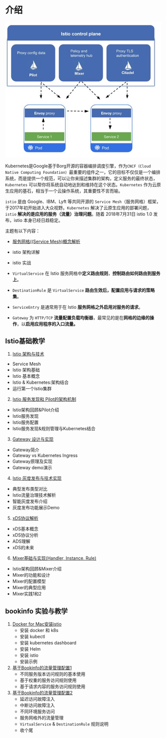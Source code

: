 # 介绍

![Alt Image Text](images/istio_diagram.jpg "Body image")

Kubernetes是Google基于Borg开源的容器编排调度引擎，作为`CNCF（Cloud Native Computing Foundation）`最重要的组件之一，它的目标不仅仅是一个编排系统，而是提供一个规范，可以让你来描述集群的架构，定义服务的最终状态，`Kubernetes` 可以帮你将系统自动地达到和维持在这个状态。`Kubernetes` 作为云原生应用的基石，相当于一个云操作系统，其重要性不言而喻。

`istio` 是由 Google、IBM、Lyft 等共同开源的 `Service Mesh`（服务网格）框架，于2017年初开始进入大众视野。`Kubernetes` 解决了云原生应用的部署问题，`istio` **解决的是应用的服务（流量）治理问题**。随着 2018年7月31日 istio 1.0 发布，istio 本身已经日趋稳定。

主题有以下内容：

* [服务网格((Service Mesh)概念解析](0Service_Mesh.md)
* istio 架构详解
* istio 实战

* `VirtualService` 在 Istio 服务网格中**定义路由规则**，**控制路由如何路由到服务上**。
* `DestinationRule` 是 `VirtualService` **路由生效后，配置应用与请求的策略集**。
* `ServiceEntry` 是通常用于在 Istio **服务网格之外启用对服务的请求**。
*  `Gateway` 为 `HTTP/TCP` **流量配置负载均衡器**，最常见的是在**网格的边缘的操作**，以**启用应用程序的入口流量。**

## Istio基础教学

1. [Istio 架构与技术](1isba_Frame_Tech.md)
  * Service Mesh
  * Istio 架构基础
  * Istio 基本概念
  * Istio & Kubernetes:架构结合
  * 运行第一个Istio集群

2. [Istio 服务发现和 Pilot的架构机制](2isba_Service_Find.md)
  * Istio架构回顾&Pilot介绍
  * Istio服务发现
  * Istio服务配置
  * Istio服务发现&规则管理与Kubernetes结合
3. [Gateway 设计与实现](3isba_Gateway.md) 
  * Gateway简介
  * Gateway vs Kubernetes Ingress 
  * Gateway原理及实现
  * Gateway demo演示
4. [Istio 灰度发布与技术实现](4isba_Gray_release.md)
  * 典型发布类型对比
  * Istio流量治理技术解析
  * 智能灰度发布介绍
  * 灰度发布功能展示Demo
5. [xDS协议解析](5isba_Xds.md)
  * xDS基本概念 
  * xDS协议分析 
  * ADS理解
  * xDS的未来
6. [Mixer基础与实现(Handler, Instance, Rule)](6isba_Mixer.md)
  * Istio架构回顾&Mixer介绍 
  * Mixer的功能和设计
  * Mixer的配置模型
  * Mixer的典型应用
  * Mixer实践1和2

## bookinfo 实验与教学

1. [Docker for Mac安装istio](1Istio_install_docker.md)
   * 安装 docker 和 k8s
   * 安装 kubectl
   * 安装 kubernetes dashboard
   * 安装 Helm
   * 安装 istio
   * 安装示例 
2. [基于Bookinfo的流量管理配置1](2BookInfo_1.md)
   * 不同服务版本访问规则的基本使用
   * 基于权重的服务访问规则使用
   * 基于请求内容的服务访问规则使用
3. [基于Bookinfo的流量管理配置2](3BookInfo_2.md)
   * 延迟访问故障注入
   * 中断访问故障注入
   * 不同环境服务访问
   * 服务网格外的流量管理
   * `VirtualService` & `DestinationRule` 规则说明
   * 收个尾



